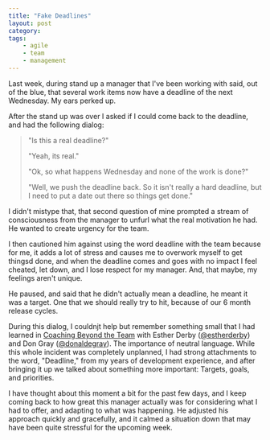 ```yaml
---
title: "Fake Deadlines"
layout: post
category:
tags:
    - agile
    - team
    - management
---
```


Last week, during stand up a manager that I've been working with said, out of the blue, that several work items now
have a deadline of the next Wednesday. My ears perked up.

After the stand up was over I asked if I could come back to the deadline, and had the following dialog:

>"Is this a real deadline?"
>
>"Yeah, its real."
>
>"Ok, so what happens Wednesday and none of the work is done?"
>
>"Well, we push the deadline back. So it isn't really a hard deadline, but I need to put a date out there so things get
done."

I didn't mistype that, that second question of mine prompted a stream of consciousness from the manager to unfurl what
the real motivation he had. He wanted to create urgency for the team.

I then cautioned him against using the word deadline with the team because for me, it adds a lot of stress and
causes me to overwork myself to get thingsd done, and when the deadline comes and goes with no impact I feel cheated,
let down, and I lose respect for my manager. And, that maybe, my feelings aren't unique.

He paused, and said that he didn't actually mean a deadline, he meant it was a target. One that we should really try to
hit, because of our 6 month release cycles.

During this dialog, I couldnjt help but remember something small that I had learned in 
[Coaching Beyond the Team](http://www.estherderby.com/coaching-beyond-the-team-influencing-the-organization) with
Esther Derby ([@estherderby](https://twitter.com/estherderby)) and Don Gray ([@donaldegray](https://twitter.com/donaldegray)). 
The importance of neutral language. While this whole incident was completely unplanned,
I had strong attachments to the word, "Deadline," from my years of development experience, and after bringing it up we
talked about something more important: Targets, goals, and priorities.

I have thought about this moment a bit for the past few days, and I keep coming back to how great this manager actually
was for considering what I had to offer, and adapting to what was happening. He adjusted his approach quickly and
gracefully, and it calmed a situation down that may have been quite stressful for the upcoming week.
